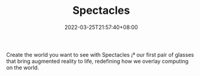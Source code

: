 ﻿---
weight: 
title: "Spectacles"
description: "Create the world you want to see with Spectacles ¡ª our first pair of glasses that bring augmented reality to life, redefining how we overlay computing on the world."
date: 2022-03-25T21:57:40+08:00
lastmod: 2022-03-25T16:45:40+08:00
draft: false
authors: ["Metabd"]
featuredImage: "359.jpg"
link: "https://www.spectacles.com/"
tags: ["Spectacles","AR/VR/MR/XR"]
categories: ["navigation"]
navigation: ["AR/VR/MR/XR"]
lightgallery: true
toc: true
pinned: false
recommend: false
recommend1: false
---
Create the world you want to see with Spectacles ¡ª our first pair of glasses that bring augmented reality to life, redefining how we overlay computing on the world.
